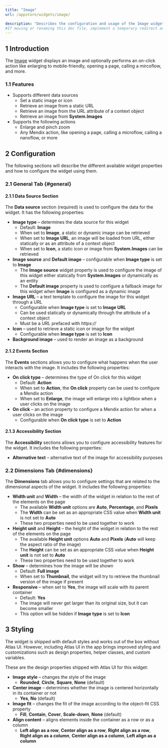 ```yaml
---
title: "Image"
url: /appstore/widgets/image/

description: "Describes the configuration and usage of the Image widget, which is available in the Mendix Marketplace."
#If moving or renaming this doc file, implement a temporary redirect and let the respective team know they should update the URL in the product. See Mapping to Products for more details.
---
```


## 1 Introduction

The [Image](https://marketplace.mendix.com/link/component/118579) widget displays an image and optionally performs an on-click action like enlarging to mobile-friendly, opening a page, calling a mircoflow, and more.

### 1.1 Features

* Supports different data sources
    * Set a static image or icon
    * Retrieve an image from a static URL
    * Retrieve an image from the URL attribute of a context object
    * Retrieve an image from **System.Images**
* Supports the following actions
    * Enlarge and pinch zoom
    * Any Mendix action, like opening a page, calling a microflow, calling a nanoflow, or more

## 2 Configuration

The following sections will describe the different available widget properties and how to configure the widget using them.  

### 2.1 General Tab {#general}

#### 2.1.1 Data Source Section

The **Data source** section (required) is used to configure the data for the widget. It has the following properties:

* **Image type** – determines the data source for this widget
    * Default: **Image**
    * When set to **Image**, a static or dynamic image can be retrieved
    * When set to **Image URL**, an image will be loaded from URL, either statically or as an attribute of a context object
    * When set to **Icon**, a static icon or image from **System.Images** can be retrieved
* **Image source** and **Default image** – configurable when **Image type** is set to **Image**
    * The **Image source** widget property is used to configure the image of this widget either statically from **System.Images** or dynamically as an entity
    * The **Default image** property is used to configure a fallback image for this widget when **Image** is configured as a dynamic image
* **Image URL** – a text template to configure the image for this widget through a URL
    * Configurable when **Image type** is set to **Image URL**
    * Can be used statically or dynamically through the attribute of a context object
    * Must be a URL prefaced with *https://*
* **Icon** – used to retrieve a static icon or image for the widget
    * Configurable when **Image type** is set to **Icon**
* **Background image** – used to render an image as a background

#### 2.1.2 Events Section

The **Events** sections allows you to configure what happens when the user interacts with the image. It includes the following properties:

* **On click type** – determines the type of On click for this widget
    * Default: **Action**
    * When set to **Action**, the **On click** property can be used to configure a Mendix action
    * When set to **Enlarge**, the image will enlarge into a lightbox when a user clicks on the image
* **On click** – an action property to configure a Mendix action for when a user clicks on the image
    * Configurable when **On click type** is set to **Action** 

#### 2.1.3 Accessibility Section

The **Accessibility** sections allows you to configure accessibility features for the widget. It includes the following properties:

* **Alternative text** – alternative text of the image for accessibility purposes

### 2.2 Dimensions Tab {#dimensions}

The **Dimensions** tab allows you to configure settings that are related to the dimensional aspects of the widget. It includes the following properties:

* **Width unit** and **Width** – the width of the widget in relation to the rest of the elements on the page
    * The available **Width unit** options are **Auto**, **Percentage**, and **Pixels**
    * The **Width** can be set as an appropriate CSS value when **Width unit** is not set to **Auto**
    * These two properties need to be used together to work
* **Height unit** and **Height** – the height of the widget in relation to the rest of the elements on the page
    * The available **Height unit** options **Auto** and **Pixels** (**Auto** will keep the aspect ratio of the image)
    * The **Height** can be set as an appropriate CSS value when **Height unit** is not set to **Auto**
    * These two properties need to be used together to work
* **Show** – determines how the image will be shown
    * Default: **Full image**
    * When set to **Thumbnail**, the widget will try to retrieve the thumbnail version of the image if present
* **Responsive** – when set to **Yes**, the image will scale with its parent container
    * Default: **Yes**
    * The image will never get larger than its original size, but it can become smaller
    * This option will be hidden if **Image type** is set to **Icon**

## 3 Styling

The widget is shipped with default styles and works out of the box without Atlas UI. However, including Atlas UI in the app brings improved styling and customizations such as design properties, helper classes, and custom variables.

These are the design properties shipped with Atlas UI for this widget:

* **Image style** – changes the style of the image
    * **Rounded**, **Circle**, **Square**, **None** (default)
* **Center image** – determines whether the image is centered horizontally in its container or not
    * **Yes**, **No** (default) 
* **Image fit** – changes the fit of the image according to the object-fit CSS property
    * **Fill**, **Contain**, **Cover**, **Scale-down**, **None** (default)
* **Align content** – aligns elements inside the container as a row or as a column
    * **Left align as a row**, **Center align as a row**, **Right align as a row**, **Right align as a column**, **Center align as a column**, **Left align as a column**
